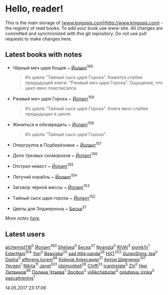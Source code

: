 # Hello, reader!
This is the main storage of [www.knigopis.com](http://www.knigopis.com) - the registry of read books.
To add your book use www-site. All changes are committed and synchronized with this git repository.
Do not use pull requests to make changes here.


## Latest books with notes
* Чёрный меч царя Кощея ~ [Йолант](users/104/104690883692185089260-google)<sup>160</sup>
    > Из цикла "Тайный сыск царя Гороха". Кажется слабее предыдущей книги: "Ржавый меч царя Гороха". Ощущение, что цикл явно поисписался.

* Ржавый меч царя Гороха ~ [Йолант](users/104/104690883692185089260-google)<sup>159</sup>
    > Из цикла "Тайный сыск царя Гороха". Книга явно слабее предыдущих в цикле.

* Жениться и обезвредить ~ [Йолант](users/104/104690883692185089260-google)<sup>158</sup>
    > Из цикла "Тайный сыск царя Гороха".

* Опергруппа в Подберёзовке ~ [Йолант](users/104/104690883692185089260-google)<sup>157</sup>

* Дело трезвых скоморохов ~ [Йолант](users/104/104690883692185089260-google)<sup>156</sup>

* Отстрел невест ~ [Йолант](users/104/104690883692185089260-google)<sup>155</sup>

* Летучий корабль ~ [Йолант](users/104/104690883692185089260-google)<sup>154</sup>

* Заговор чёрной мессы ~ [Йолант](users/104/104690883692185089260-google)<sup>153</sup>

* Tайный сыск царя гороха ~ [Йолант](users/104/104690883692185089260-google)<sup>152</sup>

* Цветы для Элджернона ~ [Беска](users/157/1577468-vkontakte)<sup>37</sup>


_More notes [here](latest_books_with_notes.md)._


## Latest users
[alchemist118](users/319/319009295-vkontakte)<sup>0</sup> 
[Йолант](users/104/104690883692185089260-google)<sup>160</sup> 
[Shelsea](users/967/9675370869020666520-mailru)<sup>0</sup> 
[Беска](users/157/1577468-vkontakte)<sup>37</sup> 
[Nyansta](users/241/241453083-vkontakte)<sup>0</sup> 
[RIVAI](users/105/105617470861273678190-google)<sup>3</sup> 
[sjomk1n](users/243/243975624-vkontakte)<sup>1</sup> 
[EsterHani](users/305/30558181-vkontakte)<sup>104</sup> 
[Yon](users/103/10348899-vkontakte)<sup>0</sup> 
[Beaviska](users/102/10202544960024508-facebook)<sup>25</sup> 
[sad little panda](users/188/1882525281990290-facebook)<sup>26</sup> 
[HXT](users/100/100002563462782-facebook)<sup>252</sup> 
[GurenShins_tea](users/712/712242609159274496-twitter)<sup>0</sup> 
[Dasha](users/130/13015628898852979311-mailru)<sup>0</sup> 
[afferens.lucem](users/196/196071655-vkontakte)<sup>99</sup> 
[Койнов Александр](users/414/414040473-vkontakte)<sup>21</sup> 
[Антон Шевченко](users/339/339786161-vkontakte)<sup>107</sup> 
[Yevgen](users/100/100001921022265-facebook)<sup>1</sup> 
[Nikita](users/100/100684315-vkontakte)<sup>11</sup> 
[Janet](users/205/20565064-vkontakte)<sup>531</sup> 
[idsimonbell](users/380/380554090-vkontakte)<sup>26</sup> 
[Chiffi](users/105/105831994080785626680-google)<sup>13</sup> 
[icantrelate](users/111/111003752220369872386-googleplus)<sup>5</sup> 
[Zhi](users/104/104502610850806942588-google)<sup>0</sup> 
[Ник Литвинов](users/241/241974816-vkontakte)<sup>96</sup> 
[Полина Чтаева](users/182/18209789998000712034-mailru)<sup>1</sup> 
[Эосфор](users/193/1931089343792598-facebook)<sup>0</sup> 
[yl4ikchebotar](users/651/65177110-vkontakte)<sup>0</sup> 
[golubeva_irinka](users/208/20867638-vkontakte)<sup>0</sup> 
[pascaltrening](users/116/1168869274-facebook)<sup>1</sup> 


_14.05.2017 23:17:06_
